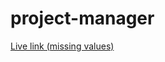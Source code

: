 # project-manager

[Live link (missing values)](https://github.com/jneidel/project-manager/index.html)
